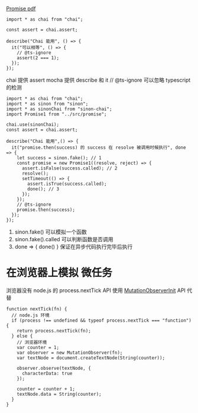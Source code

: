 [Promise pdf](chrome-extension://cdonnmffkdaoajfknoeeecmchibpmkmg/assets/pdf/web/viewer.html?file=https%3A%2F%2Fstatic.xiedaimala.com%2Fxdml%2Ffile%2F3ac7c224-c23d-491f-84b5-4fabfbeab9b8%2F2019-9-3-12-9-56.pdf#page=17&zoom=auto,-14,540)

```
import * as chai from "chai";

const assert = chai.assert;

describe("Chai 能用", () => {
  it("可以相等", () => {
    // @ts-ignore
    assert(2 === 1);
  });
});
```

chai 提供 assert
mocha 提供 describe 和 it
// @ts-ignore 可以忽略 typescript 的检测

```
import * as chai from "chai";
import * as sinon from "sinon";
import * as sinonChai from "sinon-chai";
import Promise1 from "../src/promise";

chai.use(sinonChai);
const assert = chai.assert;

describe("Chai 能用",() => {
  it("promise.then(success) 的 success 在 resolve 被调用时候执行", done => {
    let success = sinon.fake(); // 1
    const promise = new Promise1((resolve, reject) => {
      assert.isFalse(success.called); // 2
      resolve();
      setTimeout(() => {
        assert.isTrue(success.called);
        done(); // 3
      });
    });
    // @ts-ignore
    promise.then(success);
  });
});
```

1. sinon.fake() 可以模拟一个函数
2. sinon.fake().called 可以判断函数是否调用
3. done => { done() } 保证在异步代码执行完毕后执行

# 在浏览器上模拟 微任务

浏览器没有 node.js 的 process.nextTick API
使用 [MutationObserverInit](https://developer.mozilla.org/zh-CN/docs/Web/API/MutationObserverInit) API 代替

```
function nextTick(fn) {
  // node.js 环境
  if (process !== undefined && typeof process.nextTick === "function") {
    return process.nextTick(fn);
  } else {
    // 浏览器环境
    var counter = 1;
    var observer = new MutationObserver(fn);
    var textNode = document.createTextNode(String(counter));

    observer.observe(textNode, {
      characterData: true
    });

    counter = counter + 1;
    textNode.data = String(counter);
  }
}
```

